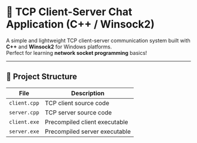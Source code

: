 # 🎯 TCP Client-Server Chat Application (C++ / Winsock2)

A simple and lightweight TCP client-server communication system built with **C++** and **Winsock2** for Windows platforms.  
Perfect for learning **network socket programming** basics!

---

## 📁 Project Structure

| File          | Description                   |
|---------------|---------------------------------|
| `client.cpp`  | TCP client source code          |
| `server.cpp`  | TCP server source code          |
| `client.exe`  | Precompiled client executable   |
| `server.exe`  | Precompiled server executable   |


